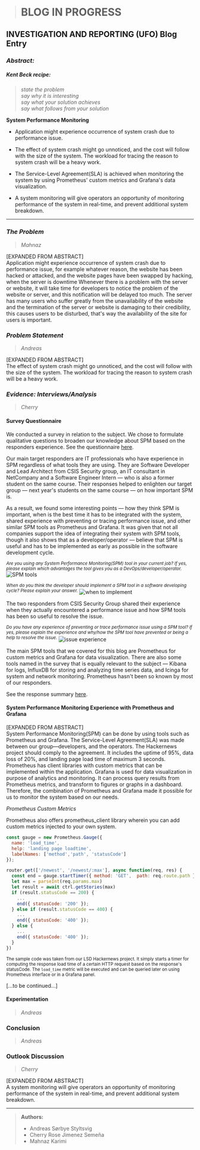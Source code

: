 > # BLOG IN PROGRESS

## INVESTIGATION AND REPORTING (UFO) Blog Entry

### _Abstract:_

##### _Kent Beck recipe:_
> _state the problem_ <br>
> _say why it is interesting_ <br>
> _say what your solution achieves_ <br>
> _say what follows from your solution_ <br>

**System Performance Monitoring**

- Application might experience occurrence of system crash due to performance issue.

- The effect of system crash might go unnoticed, and the cost will follow with the size of the system. The workload for tracing the reason to system crash will be a heavy work.

- The Service-Level Agreement(SLA) is achieved when monitoring the system by using Prometheus' custom metrics and Grafana's data visualization.

- A system monitoring will give operators an opportunity of monitoring performance of the system in real-time, and prevent additional system breakdown.

***

### _The Problem_
> _Mahnaz_

[EXPANDED FROM ABSTRACT]<br>
Application might experience occurrence of system crash due to performance issue, for example whatever reason, the website has been hacked or attacked, and the website pages have been swapped by hacking, when the server is downtime Whenever there is a problem with the server or website, it will take time for developers to notice the problem of the website or server, and this notification will be delayed too much. The server has many users who suffer greatly from the unavailability of the website and the termination of the server or website is damaging to their credibility, this causes users to be disturbed, that's way the availability of the site for users is important.

### _Problem Statement_
> _Andreas_

[EXPANDED FROM ABSTRACT]<br>
The effect of system crash might go unnoticed, and the cost will follow with the size of the system. The workload for tracing the reason to system crash will be a heavy work.


### _Evidence: Interviews/Analysis_
> _Cherry_

#### Survey Questionnaire

We conducted a survey in relation to the subject. We chose to formulate qualitative questions to broaden our knowledge about SPM based on the responders experience. See the questionnaire [here](https://goo.gl/forms/Iq13rorAlEzi05Lr2).

Our main target responders are IT professionals who have experience in SPM regardless of what tools they are using. They are Software Developer and Lead Architect from CSIS Security group, an IT consultant in NetCompany and a Software Engineer Intern — who is also a former student on the same course. Their responses helped to enlighten our target group — next year's students on the same course — on how important SPM is.  

As a result, we found some interesting points — how they think SPM is important, when is the best time it has to be integrated with the system, shared experience with preventing or tracing performance issue, and other similar SPM tools as Prometheus and Grafana. It was given that not all companies support the idea of integrating their system with SPM tools, though it also shows that as a developer/operator — believe that SPM is useful and has to be implemented as early as possible in the software development cycle.

<sup>_Are you using any System Performance Monitoring(SPM) tool in your current job? If yes, please explain which advantages the tool gives you as a DevOps/developer/operator._</sup>
![SPM tools](https://user-images.githubusercontent.com/16150075/49582390-2e5a3400-f955-11e8-9228-c443e6bededb.png)

<sup>_When do you think the developer should implement a SPM tool in a software developing cycle? Please explain your answer._</sup>
![when to implement](https://user-images.githubusercontent.com/16150075/49582701-28188780-f956-11e8-91ee-76de933b5fe9.png)

The two responders from CSIS Security Group shared their experience when they actually encountered a performance issue and how SPM tools has been so useful to resolve the issue.

<sup>_Do you have any experience of preventing or trace performance issue using a SPM tool? If yes, please explain the experience and why/how the SPM tool have prevented or being a help to resolve the issue._</sup>
![issue experience](https://user-images.githubusercontent.com/16150075/49582965-f8b64a80-f956-11e8-9c26-496160029d19.png)

The main SPM tools that we covered for this blog are Prometheus for custom metrics and Grafana for data visualization. There are also some tools named in the survey that is equally relevant to the subject — Kibana for logs, InfluxDB for storing and analyzing time series data, and Icinga for system and network monitoring. Prometheus hasn't been so known by most of our responders.

See the response summary [here](https://github.com/cph-cs241/UFO_Compilation/blob/master/Blog/Responses%20Summary.pdf).

#### System Performance Monitoring Experience with Prometheus and Grafana
[EXPANDED FROM ABSTRACT]<br>
System Performance Monitoring(SPM) can be done by using tools such as Prometheus and Grafana. The Service-Level Agreement(SLA) was made between our group—developers, and the operators. The Hackernews project should comply to the agreement. It includes the uptime of 95%, data loss of 20%, and landing page load time of maximum 3 seconds. Prometheus has client libraries with custom metrics that can be implemented within the application. Grafana is used for data visualization in purpose of analytics and monitoring. It can process query results from Prometheus metrics, and transform to figures or graphs in a dashboard. Therefore, the combination of Prometheus and Grafana made it possible for us to monitor the system based on our needs.

_Prometheus Custom Metrics_

Prometheus also offers prometheus_client library wherein you can add custom metrics injected to your own system.

```javascript
const gauge = new Prometheus.Gauge({
  name: 'load_time',
  help: 'landing page loadtime',
  labelNames: ['method','path', 'statusCode']
});

router.get(['/newest', '/newest/:max'], async function(req, res) {
  const end = gauge.startTimer({ method: 'GET',  path: req.route.path });
  let max = parseInt(req.params.max)
  let result = await ctrl.getStories(max)
  if (result.statusCode == 200) {
    ...
    end({ statusCode: '200' });
  } else if (result.statusCode == 400) {
    ...
    end({ statusCode: '400' });
  } else {
    ...
    end({ statusCode: '400' });
  }
})
```

<sub>The sample code was taken from our LSD Hackernews project. It simply starts a timer for computing the response load time of a certain HTTP request based on the response's statusCode. The `load_time` metric will be executed and can be queried later on using Prometheus interface or in a Grafana panel.</sub>

[...to be continued...]

#### Experimentation
> _Andreas_


### Conclusion
> _Andreas_


### Outlook Discussion
> _Cherry_

[EXPANDED FROM ABSTRACT]<br>
 A system monitoring will give operators an opportunity of monitoring performance of the system in real-time, and prevent additional system breakdown.


***
> **Authors:**
> - Andreas Sørbye Styltsvig
> - Cherry Rose Jimenez Semeña
> - Mahnaz Karimi
